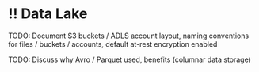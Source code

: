 # !! Data Lake

TODO:  Document S3 buckets / ADLS account layout, naming conventions for files / buckets / accounts, default at-rest encryption enabled

TODO:  Discuss why Avro / Parquet used, benefits \(columnar data storage\)

